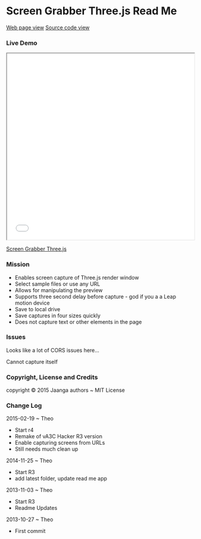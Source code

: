Screen Grabber Three.js Read Me
==
[Web page view]( http://jaanga.github.io/cookbook/screen-grabber-threejs/ )
[Source code view]( https://github.com/jaanga/cookbook/tree/gh-pages/screen-grabber-threejs )

### Live Demo

<iframe src="./latest/index.html" width=100% height=500px class='overview' >
There is an `iframe` here. It is not visible when viewed on github.com/cookbook. To view, please go to jaanga.github.io.
</iframe>

[Screen Grabber Three.js]( ./latest/index.html )

### Mission

* Enables screen capture of Three.js render window
* Select sample files or use any URL
* Allows for manipulating the preview
* Supports three second delay before capture - god if you a a Leap motion device
* Save to local drive
* Save captures in four sizes quickly
* Does not capture text or other elements in the page

### Issues

Looks like a lot of CORS issues here...

Cannot capture itself

### Copyright, License and Credits
copyright &copy; 2015 Jaanga authors ~ MIT License

### Change Log

2015-02-19 ~ Theo

* Start r4
* Remake of vA3C Hacker R3 version
* Enable capturing screens from URLs
* Still needs much clean up


2014-11-25 ~ Theo

* Start R3
* add latest folder, update read me app

2013-11-03 ~ Theo

* Start R3
* Readme Updates


2013-10-27 ~ Theo

* First commit